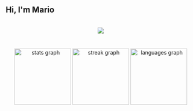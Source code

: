 <h2 align="left">Hi, I'm Mario</h2>

 <p align="center"><br>
   <a href="https://github.com/FaxHack">
     <img src="https://lanyard.cnrad.dev/api/984102274592817212"/>
      </a>
 </p>

###

<br clear="both">

<div align="center">
  <img src="https://github-readme-stats.vercel.app/api?username=1tsMeMario&hide_title=false&hide_rank=false&show_icons=true&include_all_commits=true&count_private=true&disable_animations=false&theme=radical&locale=en&hide_border=true&card_width=320" height="150" alt="stats graph"  />
  <img src="https://github-readme-streak-stats-teal-gamma.vercel.app?user=1tsMeMario&theme=radical&border_radius=5&hide_border=true&card_width=320" height="150" alt="streak graph"  />
  <img src="https://github-readme-stats.vercel.app/api/top-langs?username=1tsMeMario&locale=en&hide_title=false&layout=compact&card_width=320&langs_count=5&theme=radical&hide_border=true" height="150" alt="languages graph"  />
</div>
